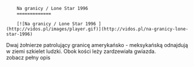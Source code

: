 
        Na granicy / Lone Star 1996 
        =============
        
        [![Na granicy / Lone Star 1996 ](http://vidos.pl/images/player.gif)](http://vidos.pl/na-granicy-lone-star-1996)
        
        
 Dwaj żołnierze patrolujący granicę amerykańsko - meksykańską odnajdują w ziemi szkielet ludzki. Obok kości leży zardzewiała gwiazda. zobacz pełny opis
    